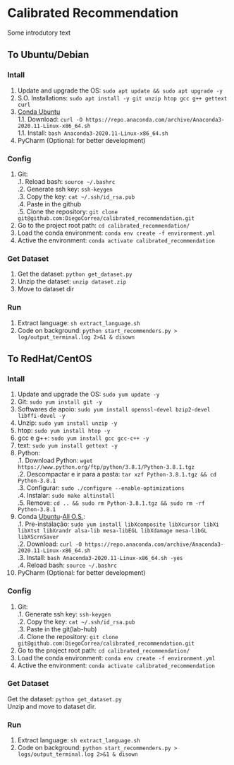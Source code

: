 # Calibrated Recommendation  
Some introdutory text

## To Ubuntu/Debian  

### Intall
1. Update and upgrade the OS: `sudo apt update && sudo apt upgrade -y`  
1. S.O. Installations: `sudo apt install -y git unzip htop gcc g++ gettext curl`  
1. [Conda Ubuntu](https://www.digitalocean.com/community/tutorials/how-to-install-anaconda-on-ubuntu-18-04-quickstart)  
1.1. Download: `curl -O https://repo.anaconda.com/archive/Anaconda3-2020.11-Linux-x86_64.sh`   
1.1. Install: `bash Anaconda3-2020.11-Linux-x86_64.sh`  
1. PyCharm (Optional: for better development)  
  
### Config  
1. Git:  
.1. Reload bash: `source ~/.bashrc`  
.2. Generate ssh key: `ssh-keygen`  
.3. Copy the key: `cat ~/.ssh/id_rsa.pub`    
.4. Paste in the github  
.5. Clone the repository: `git clone git@github.com:DiegoCorrea/calibrated_recommendation.git`    
1. Go to the project root path: `cd calibrated_recommendation/`  
1. Load the conda environment: `conda env create -f environment.yml`  
1. Active the environment: `conda activate calibrated_recommendation`  

### Get Dataset
1. Get the dataset: `python get_dataset.py`    
2. Unzip the dataset: `unzip dataset.zip`  
3. Move to dataset dir  
  
### Run  
1. Extract language: `sh extract_language.sh`
1. Code on background: `python start_recommenders.py > log/output_terminal.log 2>&1 & disown`

## To RedHat/CentOS  

### Intall
1. Update and upgrade the OS: `sudo yum update -y`  
1. Git: `sudo yum install git -y`  
1. Softwares de apoio: `sudo yum install openssl-devel bzip2-devel libffi-devel -y` 
1. Unzip: `sudo yum install unzip -y`  
1. htop: `sudo yum install htop -y`  
1. gcc e g++: `sudo yum install gcc gcc-c++ -y`
1. text: `sudo yum install gettext -y`
1. Python:  
.1. Download Python: `wget https://www.python.org/ftp/python/3.8.1/Python-3.8.1.tgz`  
.2. Descompactar e ir para a pasta: `tar xzf Python-3.8.1.tgz && cd Python-3.8.1`  
.3. Configurar: `sudo ./configure --enable-optimizations`    
.4. Instalar: `sudo make altinstall`  
.5. Remove: `cd .. && sudo rm Python-3.8.1.tgz && sudo rm -rf Python-3.8.1`  
1. Conda [Ubuntu](https://www.digitalocean.com/community/tutorials/how-to-install-anaconda-on-ubuntu-18-04-quickstart)-[All O.S.](https://docs.anaconda.com/anaconda/install/linux/):  
.1. Pre-instalação: `sudo yum install libXcomposite libXcursor libXi libXtst libXrandr alsa-lib mesa-libEGL libXdamage mesa-libGL libXScrnSaver`    
.2. Download: `curl -O https://repo.anaconda.com/archive/Anaconda3-2020.11-Linux-x86_64.sh`   
.3. Install: `bash Anaconda3-2020.11-Linux-x86_64.sh -yes`  
.4. Reload bash: `source ~/.bashrc` 
1. PyCharm (Optional: for better development)  
  
### Config  
1. Git:   
.1. Generate ssh key: `ssh-keygen`  
.2. Copy the key: `cat ~/.ssh/id_rsa.pub`    
.3. Paste in the git(lab-hub)  
.4. Clone the repository: `git clone git@github.com:DiegoCorrea/calibrated_recommendation.git`    
1. Go to the project root path: `cd calibrated_recommendation/`  
1. Load the conda environment: `conda env create -f environment.yml`  
1. Active the environment: `conda activate calibrated_recommendation`  

### Get Dataset
Get the dataset: `python get_dataset.py`  
Unzip and move to dataset dir.  
  
### Run  
1. Extract language: `sh extract_language.sh`
1. Code on background: `python start_recommenders.py > logs/output_terminal.log 2>&1 & disown`    